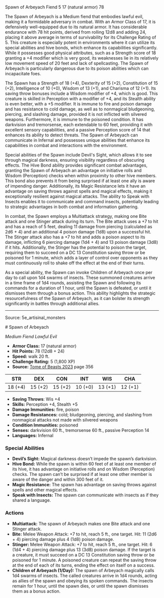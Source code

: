 <MonsterName/>Spawn of Arbeyach</MonsterName>
<CreatureType/>Fiend</CreatureType>
<CR/>5</CR>
<AC/>17 (natural armor)</AC>
<HP/>78</HP>
<summary>The Spawn of Arbeyach is a Medium fiend that embodies lawful evil, making it a formidable adversary in combat. With an Armor Class of 17, it is defensively well-equipped due to its natural armor. It has considerable endurance with 78 hit points, derived from rolling 12d8 and adding 24, placing it above average in terms of survivability for its Challenge Rating of 5. This creature is especially potent in environments where it can utilize its special abilities and hive bonds, which enhance its capabilities significantly. While it possesses good physical attributes, such as a Strength score of 18 granting a +4 modifier which is very good, its weaknesses lie in its relatively low movement speed of 20 feet and lack of spellcasting. The Spawn of Arbeyach is particularly dangerous due to its poison abilities which can incapacitate foes. </summary>

<detail>

The Spawn has a Strength of 18 (+4), Dexterity of 15 (+2), Constitution of 15 (+2), Intelligence of 10 (+0), Wisdom of 13 (+1), and Charisma of 12 (+1). Its saving throw bonuses include a Wisdom modifier of +4, which is good. This creature is skilled in Perception with a modifier of +4, and its Stealth ability is even better, with a +5 modifier. It is immune to fire and poison damage and has resistance to cold damage, as well as to nonmagical bludgeoning, piercing, and slashing damage, provided it is not inflicted with silvered weapons. Furthermore, it is immune to the poisoned condition. It has darkvision and tremorsense, each extendable to 60 feet, providing it with excellent sensory capabilities, and a passive Perception score of 14 that enhances its ability to detect threats. The Spawn of Arbeyach can communicate in Infernal and possesses unique abilities that enhance its capabilities in combat and interactions with the environment.

Special abilities of the Spawn include Devil's Sight, which allows it to see through magical darkness, ensuring visibility regardless of obscuring effects. The Hive Bond ability provides significant combat advantages, granting the Spawn of Arbeyach an advantage on initiative rolls and Wisdom (Perception) checks when within proximity to other hive members. This bond also prevents it from being surprised if at least one ally is aware of impending danger. Additionally, its Magic Resistance lets it have an advantage on saving throws against spells and magical effects, making it exceptionally resilient against magical attacks. The ability to Speak with Insects enables it to communicate and command insects, potentially leading to strategic advantages in both combat and information gathering.

In combat, the Spawn employs a Multiattack strategy, making one Bite attack and one Stinger attack during its turn. The Bite attack uses a +7 to hit and has a reach of 5 feet, dealing 11 damage from piercing (calculated as 2d6 + 4) and an additional 4 poison damage (1d8) upon a successful hit. The Stinger attack also has a +7 to hit and adds a poison aspect to its damage, inflicting 6 piercing damage (1d4 + 4) and 13 poison damage (3d8) if it hits. Additionally, the Stinger has the potential to poison the target, requiring them to succeed on a DC 13 Constitution saving throw or be poisoned for 1 minute, which adds a layer of control over opponents as they must continuously roll to shake off the effect at the end of their turns.

As a special ability, the Spawn can invoke Children of Arbeyach once per day to call upon 1d4 swarms of insects. These summoned creatures arrive in a time frame of 1d4 rounds, assisting the Spawn and following its commands for a duration of 1 hour, until the Spawn is defeated, or until it dismisses them through a bonus action. This ability highlights the strategic resourcefulness of the Spawn of Arbeyach, as it can bolster its strength significantly in battles through additional allies.</detail>



---

Source: 5e_artisinal_monsters

<statblock>
# Spawn of Arbeyach

*Medium* *Fiend* *Lawful Evil*

- **Armor Class:** 17 (natural armor)
- **Hit Points:** 78 (12d8 + 24)
- **Speed:** walk 20 ft.
- **Challenge Rating:** 5 (1,800 XP)
- **Source:** [Tome of Beasts 2023](https://koboldpress.com/kpstore/product/tome-of-beasts-1-2023-edition/) page 356

| STR | DEX | CON | INT | WIS | CHA |
| --- | --- | --- | --- | --- | --- |
| 18 (+4) | 15 (+2) | 15 (+2) | 10 (+0) | 13 (+1) | 12 (+1) |

- **Saving Throws**: Wis +4
- **Skills:** Perception +4, Stealth +5
- **Damage Immunities:** fire, poison
- **Damage Resistances:** cold; bludgeoning, piercing, and slashing from nonmagical attacks not made with silvered weapons
- **Condition Immunities:** poisoned
- **Senses:** darkvision 60 ft., tremorsense 60 ft., passive Perception 14
- **Languages:** Infernal

### Special Abilities

- **Devil’s Sight:** Magical darkness doesn’t impede the spawn’s darkvision.
- **Hive Bond:** While the spawn is within 60 feet of at least one member of its hive, it has advantage on initiative rolls and on Wisdom (Perception) checks. The spawn can’t be surprised if at least one other member is aware of the danger and within 300 feet of it.
- **Magic Resistance:** The spawn has advantage on saving throws against spells and other magical effects.
- **Speak with Insects:** The spawn can communicate with insects as if they shared a language.

### Actions

- **Multiattack:** The spawn of Arbeyach makes one Bite attack and one Stinger attack.
- **Bite:** Melee Weapon Attack: +7 to hit, reach 5 ft., one target. Hit: 11 (2d6 + 4) piercing damage plus 4 (1d8) poison damage.
- **Stinger:** Melee Weapon Attack: +7 to hit, reach 5 ft., one target. Hit: 6 (1d4 + 4) piercing damage plus 13 (3d8) poison damage. If the target is a creature, it must succeed on a DC 13 Constitution saving throw or be poisoned for 1 minute. A poisoned creature can repeat the saving throw at the end of each of its turns, ending the effect on itself on a success.
- **Children of Arbeyach (1/Day):** The spawn of Arbeyach magically calls 1d4 swarms of insects. The called creatures arrive in 1d4 rounds, acting as allies of the spawn and obeying its spoken commands. The insects remain for 1 hour, until the spawn dies, or until the spawn dismisses them as a bonus action.
</statblock>


